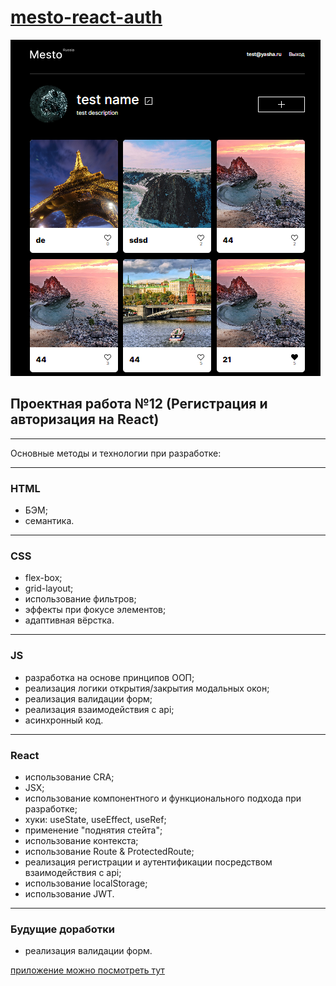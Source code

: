 # [mesto-react-auth](https://goplomah.github.io/react-mesto-auth/)

![Иллюстрация к проекту](https://github.com/goplomah/react-mesto-auth/blob/main/src/images/preview-for-readme.png)

## Проектная работа №12 (Регистрация и авторизация на React)

---

Основные методы и технологии при разработке:

---

### HTML

- БЭМ;
- семантика.

---

### CSS

- flex-box;
- grid-layout;
- использование фильтров;
- эффекты при фокусе элементов;
- адаптивная вёрстка.

---

### JS

- разработка на основе принципов ООП;
- реализация логики открытия/закрытия модальных окон;
- реализация валидации форм;
- реализация взаимодействия с api;
- асинхронный код.

---

### React

- использование CRA;
- JSX;
- использование компонентного и функционального подхода при разработке;
- хуки: useState, useEffect, useRef;
- применение "поднятия стейта";
- использование контекста;
- использование Route & ProtectedRoute;
- реализация регистрации и аутентификации посредством взаимодействия с api;
- использование localStorage;
- использование JWT.

---

### Будущие доработки

- реализация валидации форм.

[ приложение можно посмотреть тут](https://goplomah.github.io/react-mesto-auth/)